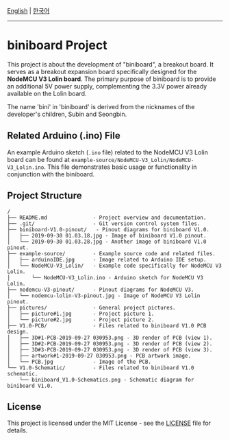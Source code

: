 [English](README.md) | [한국어](README.ko.md)

---

# biniboard Project

This project is about the development of "biniboard", a breakout board. It serves as a breakout expansion board specifically designed for the **NodeMCU V3 Lolin board**. The primary purpose of biniboard is to provide an additional 5V power supply, complementing the 3.3V power already available on the Lolin board.

The name 'bini' in 'biniboard' is derived from the nicknames of the developer's children, Subin and Seongbin.

## Related Arduino (.ino) File

An example Arduino sketch (`.ino` file) related to the NodeMCU V3 Lolin board can be found at `example-source/NodeMCU-V3_Lolin/NodeMCU-V3_Lolin.ino`. This file demonstrates basic usage or functionality in conjunction with the biniboard.

## Project Structure

```
/
├── README.md               - Project overview and documentation.
├── .git/                   - Git version control system files.
├── biniboard-V1.0-pinout/   - Pinout diagrams for biniboard V1.0.
│   ├── 2019-09-30 01.03.18.jpg - Image of biniboard V1.0 pinout.
│   └── 2019-09-30 01.03.28.jpg - Another image of biniboard V1.0 pinout.
├── example-source/         - Example source code and related files.
│   ├── arduinoIDE.jpg      - Image related to Arduino IDE setup.
│   └── NodeMCU-V3_Lolin/   - Example code specifically for NodeMCU V3 Lolin.
│       └── NodeMCU-V3_Lolin.ino - Arduino sketch for NodeMCU V3 Lolin.
├── nodemcu-V3-pinout/      - Pinout diagrams for NodeMCU V3.
│   └── nodemcu-lolin-V3-pinout.jpg - Image of NodeMCU V3 Lolin pinout.
├── pictures/               - General project pictures.
│   ├── picture#1.jpg       - Project picture 1.
│   └── picture#2.jpg       - Project picture 2.
├── V1.0-PCB/               - Files related to biniboard V1.0 PCB design.
│   ├── 3D#1-PCB-2019-09-27 030953.png - 3D render of PCB (view 1).
│   ├── 3D#2-PCB-2019-09-27 030953.png - 3D render of PCB (view 2).
│   ├── 3D#3-PCB-2019-09-27 030953.png - 3D render of PCB (view 3).
│   ├── artwork#1-2019-09-27 030953.png - PCB artwork image.
│   └── PCB.jpg             - Image of the PCB.
└── V1.0-Schematic/         - Files related to biniboard V1.0 schematic.
    └── biniboard_V1.0-Schematics.png - Schematic diagram for biniboard V1.0.
```

## License

This project is licensed under the MIT License - see the [LICENSE](LICENSE) file for details.
